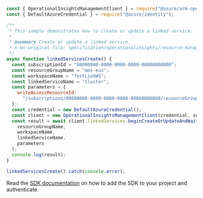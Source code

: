 ```javascript
const { OperationalInsightsManagementClient } = require("@azure/arm-operationalinsights");
const { DefaultAzureCredential } = require("@azure/identity");

/**
 * This sample demonstrates how to Create or update a linked service.
 *
 * @summary Create or update a linked service.
 * x-ms-original-file: specification/operationalinsights/resource-manager/Microsoft.OperationalInsights/stable/2020-08-01/examples/LinkedServicesCreate.json
 */
async function linkedServicesCreate() {
  const subscriptionId = "00000000-0000-0000-0000-00000000000";
  const resourceGroupName = "mms-eus";
  const workspaceName = "TestLinkWS";
  const linkedServiceName = "Cluster";
  const parameters = {
    writeAccessResourceId:
      "/subscriptions/00000000-0000-0000-0000-00000000000/resourceGroups/mms-eus/providers/Microsoft.OperationalInsights/clusters/testcluster",
  };
  const credential = new DefaultAzureCredential();
  const client = new OperationalInsightsManagementClient(credential, subscriptionId);
  const result = await client.linkedServices.beginCreateOrUpdateAndWait(
    resourceGroupName,
    workspaceName,
    linkedServiceName,
    parameters
  );
  console.log(result);
}

linkedServicesCreate().catch(console.error);
```

Read the [SDK documentation](https://github.com/Azure/azure-sdk-for-js/blob/%40azure%2Farm-operationalinsights_8.0.1/sdk/operationalinsights/arm-operationalinsights/README.md) on how to add the SDK to your project and authenticate.
